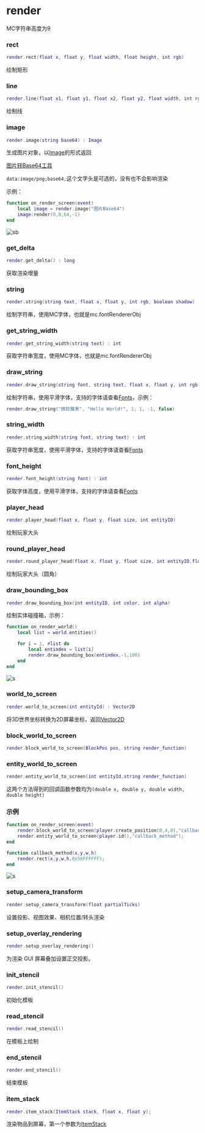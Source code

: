 # render

MC字符串高度为9

### rect
```lua
render.rect(float x, float y, float width, float height, int rgb)
```
绘制矩形

### line
```lua
render.line(float x1, float y1, float x2, float y2, float width, int rgb)
```
绘制线

### image
```lua
render.image(string base64) : Image
```
生成图片对象，以[Image](../objects/image.md)的形式返回

[图片转Base64工具](https://c.runoob.com/front-end/59/)

`data:image/png;base64,`这个文字头是可选的，没有也不会影响渲染

示例：

```lua
function on_render_screen(event)
    local image = render.image("图片Base64")
    image:render(0,0,64,-1)
end
```

![sb](../images/image.png)

### get_delta
```lua
render.get_delta() : long
```
获取渲染增量

### string
```lua
render.string(string text, float x, float y, int rgb, boolean shadow)
```
绘制字符串，使用MC字体，也就是mc.fontRendererObj

### get_string_width
```lua
render.get_string_width(string text) : int
```
获取字符串宽度，使用MC字体，也就是mc.fontRendererObj

### draw_string
```lua
render.draw_string(string font, string text, float x, float y, int rgb, boolean shadow)
```
绘制字符串，使用平滑字体，支持的字体请查看[Fonts](../API/fonts.md)，示例：
```lua
render.draw_string("微软雅黑", "Hello World!", 1, 1, -1, false)
```

### string_width
```lua
render.string_width(string font, string text) : int
```
获取字符串宽度，使用平滑字体，支持的字体请查看[Fonts](../API/fonts.md)

### font_height
```lua
render.font_height(string font) : int
```
获取字体高度，使用平滑字体，支持的字体请查看[Fonts](../API/fonts.md)

### player_head
```lua
render.player_head(float x, float y, float size, int entityID)
```
绘制玩家大头

### round_player_head
```lua
render.round_player_head(float x, float y, float size, int entityID,float radius)
```
绘制玩家大头（圆角）

### draw_bounding_box
```lua
render.draw_bounding_box(int entityID, int color, int alpha)
```
绘制实体碰撞箱，示例：
```lua
function on_render_world()
    local list = world.entities()

    for i = 1, #list do
        local entindex = list[i]
        render.draw_bounding_box(entindex,-1,100)
    end
end
```

![s](../images/bb.png)

### world_to_screen
```lua
render.world_to_screen(int entityId) : Vector2D
```
将3D世界坐标转换为2D屏幕坐标，返回[Vector2D](../objects/vector2.md)

### block_world_to_screen
```lua
render.block_world_to_screen(BlockPos pos, string render_function)
```

### entity_world_to_screen
```lua
render.entity_world_to_screen(int entityId,string render_function)
```

这两个方法得到的回调函数参数均为`(double x, double y, double width, double height)`

### 示例

```lua
function on_render_screen(event)
    render.block_world_to_screen(player.create_position(0,4,0),"callback_method");
    render.entity_world_to_screen(player.id(),"callback_method");
end

function callback_method(x,y,w,h)
    render.rect(x,y,w,h,0x56FFFFFF);
end

```

![s](../images/w2s.png)

### setup_camera_transform
```lua
render.setup_camera_transform(float partialTicks)
```
设置投影、视图效果、相机位置/转头渲染

### setup_overlay_rendering
```lua
render.setup_overlay_rendering()
```
为渲染 GUI 屏幕叠加设置正交投影。

### init_stencil
```lua
render.init_stencil()
```
初始化模板

### read_stencil
```lua
render.read_stencil()
```
在模板上绘制

### end_stencil
```lua
render.end_stencil()
```
结束模板

### item_stack
```lua
render.item_stack(ItemStack stack, float x, float y);
```
渲染物品到屏幕，第一个参数为[ItemStack](../objects/itemstack.md)